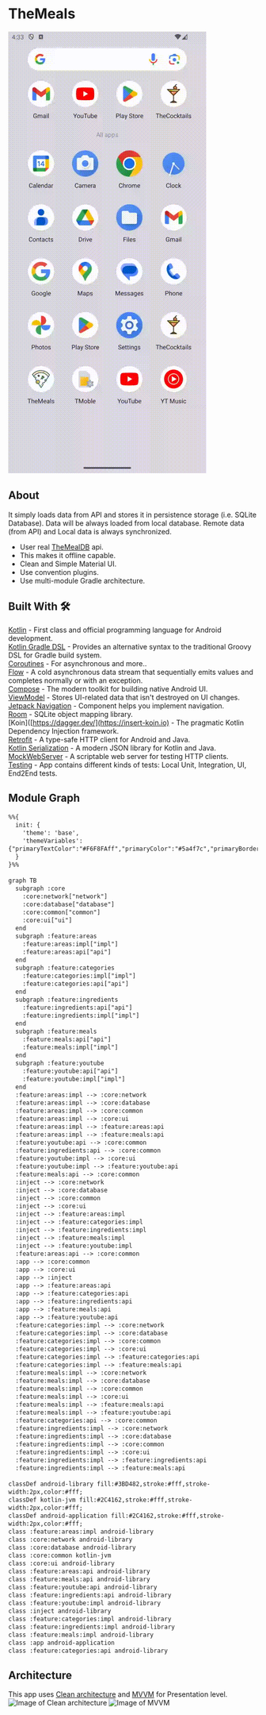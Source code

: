 # TheMeals

![GitHub Logo](/screenshots/meals_app_flow.gif)

## About
It simply loads data from API and stores it in persistence storage (i.e. SQLite Database). Data will be always loaded from local database. Remote data (from API) and Local data is always synchronized.
* User real [TheMealDB](https://www.themealdb.com/) api.<br>
* This makes it offline capable.<br>
* Clean and Simple Material UI.<br>
* Use convention plugins.<br>
* Use multi-module Gradle architecture.<br>

## Built With 🛠
[Kotlin](https://kotlinlang.org/) - First class and official programming language for Android development.<br>
[Kotlin Gradle DSL](https://docs.gradle.org/current/userguide/kotlin_dsl.html) - Provides an alternative syntax to the traditional Groovy DSL for Gradle build system. <br>
[Coroutines](https://kotlinlang.org/docs/reference/coroutines-overview.html) - For asynchronous and more..<br>
[Flow](https://kotlin.github.io/kotlinx.coroutines/kotlinx-coroutines-core/kotlinx.coroutines.flow/-flow/) - A cold asynchronous data stream that sequentially emits values and completes normally or with an exception.<br>
[Compose](https://developer.android.com/develop/ui/compose/documentation) - The modern toolkit for building native Android UI.<br>
[ViewModel](https://developer.android.com/topic/libraries/architecture/viewmodel) - Stores UI-related data that isn't destroyed on UI changes.<br>
[Jetpack Navigation](https://developer.android.com/guide/navigation) - Component helps you implement navigation.<br>
[Room](https://developer.android.com/topic/libraries/architecture/room) - SQLite object mapping library.<br>
[Koin]([https://dagger.dev/](https://insert-koin.io) - The pragmatic Kotlin Dependency Injection framework.<br>
[Retrofit](https://square.github.io/retrofit/) - A type-safe HTTP client for Android and Java.<br>
[Kotlin Serialization]([https://github.com/square/moshi](https://kotlinlang.org/docs/serialization.html)) - A modern JSON library for Kotlin and Java.<br>
[MockWebServer](https://github.com/square/okhttp/tree/master/mockwebserver) - A scriptable web server for testing HTTP clients.<br>
[Testing](https://developer.android.com/training/testing) - App contains different kinds of tests: Local Unit, Integration, UI, End2End tests.<br>
## Module Graph

```mermaid
%%{
  init: {
    'theme': 'base',
    'themeVariables': {"primaryTextColor":"#F6F8FAff","primaryColor":"#5a4f7c","primaryBorderColor":"#5a4f7c","tertiaryColor":"#40375c","lineColor":"#f5a623","fontSize":"12px"}
  }
}%%

graph TB
  subgraph :core
    :core:network["network"]
    :core:database["database"]
    :core:common["common"]
    :core:ui["ui"]
  end
  subgraph :feature:areas
    :feature:areas:impl["impl"]
    :feature:areas:api["api"]
  end
  subgraph :feature:categories
    :feature:categories:impl["impl"]
    :feature:categories:api["api"]
  end
  subgraph :feature:ingredients
    :feature:ingredients:api["api"]
    :feature:ingredients:impl["impl"]
  end
  subgraph :feature:meals
    :feature:meals:api["api"]
    :feature:meals:impl["impl"]
  end
  subgraph :feature:youtube
    :feature:youtube:api["api"]
    :feature:youtube:impl["impl"]
  end
  :feature:areas:impl --> :core:network
  :feature:areas:impl --> :core:database
  :feature:areas:impl --> :core:common
  :feature:areas:impl --> :core:ui
  :feature:areas:impl --> :feature:areas:api
  :feature:areas:impl --> :feature:meals:api
  :feature:youtube:api --> :core:common
  :feature:ingredients:api --> :core:common
  :feature:youtube:impl --> :core:ui
  :feature:youtube:impl --> :feature:youtube:api
  :feature:meals:api --> :core:common
  :inject --> :core:network
  :inject --> :core:database
  :inject --> :core:common
  :inject --> :core:ui
  :inject --> :feature:areas:impl
  :inject --> :feature:categories:impl
  :inject --> :feature:ingredients:impl
  :inject --> :feature:meals:impl
  :inject --> :feature:youtube:impl
  :feature:areas:api --> :core:common
  :app --> :core:common
  :app --> :core:ui
  :app --> :inject
  :app --> :feature:areas:api
  :app --> :feature:categories:api
  :app --> :feature:ingredients:api
  :app --> :feature:meals:api
  :app --> :feature:youtube:api
  :feature:categories:impl --> :core:network
  :feature:categories:impl --> :core:database
  :feature:categories:impl --> :core:common
  :feature:categories:impl --> :core:ui
  :feature:categories:impl --> :feature:categories:api
  :feature:categories:impl --> :feature:meals:api
  :feature:meals:impl --> :core:network
  :feature:meals:impl --> :core:database
  :feature:meals:impl --> :core:common
  :feature:meals:impl --> :core:ui
  :feature:meals:impl --> :feature:meals:api
  :feature:meals:impl --> :feature:youtube:api
  :feature:categories:api --> :core:common
  :feature:ingredients:impl --> :core:network
  :feature:ingredients:impl --> :core:database
  :feature:ingredients:impl --> :core:common
  :feature:ingredients:impl --> :core:ui
  :feature:ingredients:impl --> :feature:ingredients:api
  :feature:ingredients:impl --> :feature:meals:api

classDef android-library fill:#3BD482,stroke:#fff,stroke-width:2px,color:#fff;
classDef kotlin-jvm fill:#2C4162,stroke:#fff,stroke-width:2px,color:#fff;
classDef android-application fill:#2C4162,stroke:#fff,stroke-width:2px,color:#fff;
class :feature:areas:impl android-library
class :core:network android-library
class :core:database android-library
class :core:common kotlin-jvm
class :core:ui android-library
class :feature:areas:api android-library
class :feature:meals:api android-library
class :feature:youtube:api android-library
class :feature:ingredients:api android-library
class :feature:youtube:impl android-library
class :inject android-library
class :feature:categories:impl android-library
class :feature:ingredients:impl android-library
class :feature:meals:impl android-library
class :app android-application
class :feature:categories:api android-library

```
## Architecture
This app uses [Clean architecture](http://blog.cleancoder.com/uncle-bob/2012/08/13/the-clean-architecture.html) and [MVVM](https://developer.android.com/jetpack/docs/guide#recommended-app-arch) for Presentation level.
![Image of Clean architecture](https://habrastorage.org/web/986/9db/e34/9869dbe34b5649e28be40bff6bee3147.png)
![Image of MVVM](https://developer.android.com/topic/libraries/architecture/images/final-architecture.png)